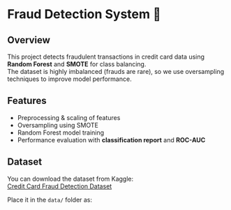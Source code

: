 # Fraud Detection System 🚨

## Overview
This project detects fraudulent transactions in credit card data using **Random Forest** and **SMOTE** for class balancing.  
The dataset is highly imbalanced (frauds are rare), so we use oversampling techniques to improve model performance.

## Features
- Preprocessing & scaling of features
- Oversampling using SMOTE
- Random Forest model training
- Performance evaluation with **classification report** and **ROC-AUC**

## Dataset
You can download the dataset from Kaggle:  
[Credit Card Fraud Detection Dataset](https://www.kaggle.com/mlg-ulb/creditcardfraud)

Place it in the `data/` folder as:
